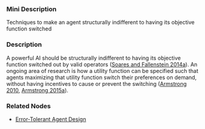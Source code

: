 ### Mini Description

Techniques to make an agent structurally indifferent to having its objective function switched

### Description

A powerful AI should be structurally indifferent to having its objective function switched out by valid operators ([Soares and Fallenstein 2014a](http://intelligence.org/files/TechnicalAgenda.pdf)). An ongoing area of research is how a utility function can be specified such that agents maximizing that utility function switch their preferences on demand, without having incentives to cause or prevent the switching ([Armstrong 2010](http://www.fhi.ox.ac.uk/utility-indifference.pdf), [Armstrong 2015a](http://aaai.org/ocs/index.php/WS/AAAIW15/paper/viewFile/10183/10126)).

### Related Nodes

- [Error-Tolerant Agent Design](/Value_Alignment/Validation/Averting_Instrumental_Incentives/Error-Tolerant_Agent_Design/Error-Tolerant_Agent_Design.md)
